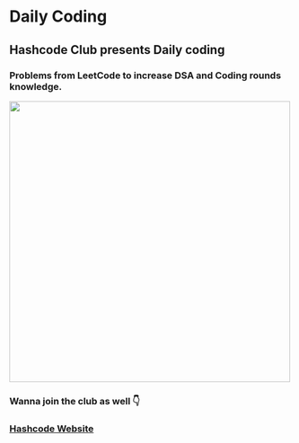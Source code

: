 # Daily Coding

<h2>Hashcode Club presents <b>Daily coding<b></h2>

<h3>Problems from LeetCode to increase DSA and Coding rounds knowledge.</h3>
<img src="https://pythonkitchen.com/wp-content/uploads/2021/03/dcp5.png" width="500" />

<h3>Wanna join the club as well 👇</h3>
<h3><a href="https://varshitha1707.github.io/the-hash-club/">Hashcode Website</a></h3>
